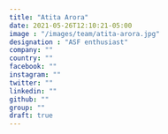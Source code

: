 ```yaml
---
title: "Atita Arora"
date: 2021-05-26T12:10:21-05:00
image : "/images/team/atita-arora.jpg"
designation : "ASF enthusiast"
company: ""
country: ""
facebook: ""
instagram: ""
twitter: ""
linkedin: ""
github: ""
group: ""
draft: true
---
```


